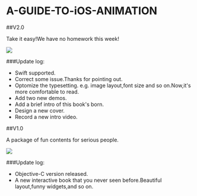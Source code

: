 # A-GUIDE-TO-iOS-ANIMATION

##V2.0

Take it easy!We have no homework this week!

![](https://github.com/KittenYang/A-GUIDE-TO-iOS-ANIMATION/blob/master/A%20guide%20to%20iOS%20animation_logo%20v2.0.png?raw=true)

###Update log:
* Swift supported.
* Correct some issue.Thanks for pointing out.
* Optomize the typesetting. e.g. image layout,font size and so on.Now,it's more comfortable to read.
* Add two new demos.
* Add a brief intro of this book's born.
* Design a new cover.
* Record a new intro video.


##V1.0

A package of fun contents for serious people.

![](https://github.com/KittenYang/A-GUIDE-TO-iOS-ANIMATION/blob/master/A%20guide%20to%20iOS%20animation_logo%20v1.0.png?raw=true)

###Update log:
* Objective-C version released.
* A new interactive book that you never seen before.Beautiful layout,funny widgets,and so on.

